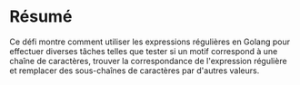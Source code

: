 # Résumé

Ce défi montre comment utiliser les expressions régulières en Golang pour effectuer diverses tâches telles que tester si un motif correspond à une chaîne de caractères, trouver la correspondance de l'expression régulière et remplacer des sous-chaînes de caractères par d'autres valeurs.

